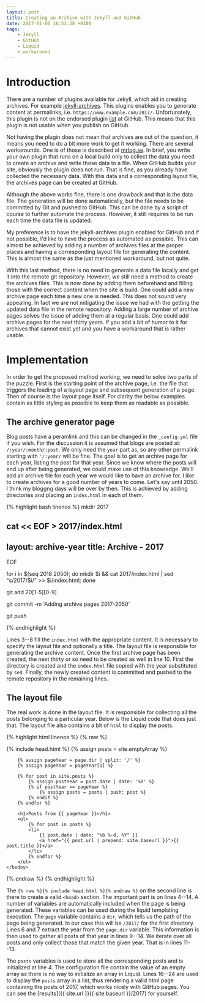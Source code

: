 ```yaml
---
layout: post
title: Creating an Archive with Jekyll and GitHub
date: 2017-01-06 16:51:38 +0100
tags:
    - Jekyll
    - GitHub
    - Liquid
    - workaround
---
```

# Introduction
There are a number of plugins available for Jekyll, which aid in
creating archives. For example
[jekyll-archives](https://github.com/jekyll/jekyll-archives/). This
plugins enables you to generate content at permalinks, i.e.
`https://www.example.com/2017/`. Unfortunately, this plugin is not on
the endorsed plugin [list](https://pages.github.com/versions/) at
GitHub. This means that this plugin is not usable when you publish on
GitHub.

Not having the plugin does not mean that archives are out of the
question, it means you need to do a bit more work to get it working.
There are several workarounds. One is of those is described at
[mrlog.se](http://mrloh.se/2015/06/automatic-archives-for-jekyll-on-github-pages/).
In brief, you write your own plugin that runs on a local build only to
collect the data you need to create an archive and write those data to a
file. When GitHub builds your site, obviously the plugin does not run.
That is fine, as you already have collected the necessary data. With this
data and a corresponding layout file, the archives page can be created
at GitHub.

Although the above works fine, there is one drawback and that is the
data file. The generation will be done automatically, but the file
needs to be committed by Git and pushed to GitHub. This can be done by a
script of course to further automate the process. However, it still
requires to be run each time the data file is updated.

My preference is to have the jekyll-archives plugin enabled for GitHub
and if not possible, I'd like to have the process as automated as
possible. This can almost be achieved by adding a number of archives files at
the proper places and having a corresponding layout file for generating the
content. This is almost the same as the just mentioned workaround, but not
quite.

With this last method, there is no need to generate a data file locally
and get it into the remote git repository. However, we still need a
method to create the archives files. This is now done by adding them
beforehand and filling those with the correct content when the site is
build. One could add a new archive page each time a new one is needed.
This does not sound very appealing. In fact we are not mitigating the
issue we had with the getting the updated data file in the remote
repository. Adding a large number of archive pages solves the issue of
adding them at a regular basis. One could add archive pages for the next
thirty years. If you add a bit of humor to it for archives that cannot
exist yet and you have a workaround that is rather usable.

# Implementation
In order to get the proposed method working, we need to solve two parts
of the puzzle. First is the starting point of the archive page, i.e. the
file that triggers the loading of a layout page and subsequent generation of a
page. Then of course is the layout page itself. For clarity the below examples
contain as little styling as possible to keep them as readable as possible.

## The archive generator page
Blog posts have a peramlink and this can be changed in the `_config.yml`
file if you wish. For the discussion it is assumed that blogs are posted
at: `/:year/:month/:post`. We only need the `year` part as, so any other
permalink starting with `'/:year/` will be fine. The goal is to get an
archive page for each year, listing the post for that year. Since we
know where the posts will end up after being generated, we could make
use of this knowledge. We'll add an archive file for each year we would
like to have an archive for. I like to create archives for a good number
of years to come. Let's say until 2050. I think my bloggng days will be
over by then. This is achieved by adding directories and placing an
`index.html` in each of them.

{% highlight bash linenos %}
mkdir 2017

cat << EOF > 2017/index.html
---
layout: archive-year
title: Archive - 2017
---
EOF

for i in $(seq 2018 2050); do mkdir $i && cat 2017/index.html | sed "s/2017/$i/" >> $i/index.html; done

git add 20[1-5][0-9]

git commit -m 'Adding archive pages 2017-2050'

git push

{% endhighlight %}

Lines 3--8 fill the `index.html` with the appropriate content. It is
necessary to specify the layout file and optionally a title. The
layout file is responsible for generating the archive content. Once the
first archive page has been created, the next thirty or so need to be
created as well in line 10. First the directory is created and the
`index.html` file copied with the year substituted by `sed`. Finally,
the newly created content is committed and pushed to the remote
repository in the remaining lines.

## The layout file
The real work is done in the layout file. It is responsible for
collecting all the posts belonging to a particular year. Below is the
Liquid code that does just that. The layout file also contains a bit of
`html` to display the posts.

{% highlight html linenos %}
{% raw %}
<html lang="en">
    {% include head.html %}
    <body>
        {% assign posts = site.emptyArray %}

        {% assign pageYear = page.dir | split: '/' %}
        {% assign pageYear = pageYear[1] %}

        {% for post in site.posts %}
            {% assign postYear = post.date | date: '%Y' %}
            {% if postYear == pageYear %}
                {% assign posts = posts | push: post %}
            {% endif %}
        {% endfor %}

        <h1>Posts from {{ pageYear }}</h1>
        <ul>
            {% for post in posts %}
            <li>
                {{ post.date | date: "%b %-d, %Y" }}
                <a href="{{ post.url | prepend: site.baseurl }}">{{ post.title }}</a>
            </li>
            {% endfor %}
        </ul>
    </bodoy>
</html>
{% endraw %}
{% endhighlight %}

The `{% raw %}{% include head.html %}{% endraw %}` on the second line is
there to create a valid `<head>` section. The important part is on
lines 4--14. A number of variables are automatically included when the
page is being generated. These variables can be used during the liquid
templating execution. The `page` variable contains a `dir`, which tells
us the path of the page being generated. In our case this will be
`/2017/` for the first directory. Lines 6 and 7 extract the year from
the `page.dir` variable. This information is then used to gather all
posts of that year in lines 9--14. We iterate over all posts and only
collect those that match the given year. That is in lines 11--13.

The `posts` variables is used to store all the corresponding posts and
is initialized at line 4. The configuration file contain the value of an
empty array as there is no way to initialize an array in Liquid. Lines
16--24 are used to display the `posts` array in a list, thus rendering a
valid html page containing the posts of 2017, which works nicely with
GitHub pages. You can see the [results]({{ site.url }}{{ site.baseurl }}/2017)
for yourself.
